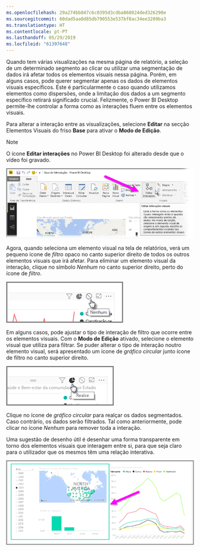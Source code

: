 ```yaml
---
ms.openlocfilehash: 29a274bb847c6c0395d3cdba868024ded326290e
ms.sourcegitcommit: 60dad5aa0d85db790553e537bf8ac34ee3289ba3
ms.translationtype: HT
ms.contentlocale: pt-PT
ms.lasthandoff: 05/29/2019
ms.locfileid: "61397648"
---
```

Quando tem várias visualizações na mesma página de relatório, a seleção de um determinado segmento ao clicar ou utilizar uma segmentação de dados irá afetar todos os elementos visuais nessa página. Porém, em alguns casos, pode querer segmentar apenas os dados de elementos visuais específicos. Este é particularmente o caso quando utilizamos elementos como dispersões, onde a limitação dos dados a um segmento específico retirará significado crucial. Felizmente, o Power BI Desktop permite-lhe controlar a forma como as interações fluem entre os elementos visuais.

Para alterar a interação entre as visualizações, selecione **Editar** na secção Elementos Visuais do friso **Base** para ativar o **Modo de Edição**.

>[!NOTE]
>O ícone **Editar interações** no Power BI Desktop foi alterado desde que o vídeo foi gravado.
> 
> 

![](media/3-11a-create-interaction-between-visualizations/3-11a_1.png)

Agora, quando seleciona um elemento visual na tela de relatórios, verá um pequeno ícone de *filtro* opaco no canto superior direito de todos os outros elementos visuais que irá afetar. Para eliminar um elemento visual da interação, clique no símbolo *Nenhum* no canto superior direito, perto do ícone de *filtro*.

![](media/3-11a-create-interaction-between-visualizations/3-11a_2.png)

Em alguns casos, pode ajustar o tipo de interação de filtro que ocorre entre os elementos visuais. Com o **Modo de Edição** ativado, selecione o elemento visual que utiliza para filtrar. Se puder alterar o tipo de interação noutro elemento visual, será apresentado um ícone de *gráfico circular* junto ícone de filtro no canto superior direito.

![](media/3-11a-create-interaction-between-visualizations/3-11a_3.png)

Clique no ícone de *gráfico circular* para realçar os dados segmentados. Caso contrário, os dados serão filtrados. Tal como anteriormente, pode clicar no ícone *Nenhum* para remover toda a interação.

Uma sugestão de desenho útil é desenhar uma forma transparente em torno dos elementos visuais que interagem entre si, para que seja claro para o utilizador que os mesmos têm uma relação interativa.

![](media/3-11a-create-interaction-between-visualizations/3-11a_4.png)

